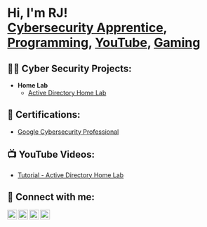 <h1>Hi, I'm RJ! 
  <br/>
  <a href="https://www.linkedin.com/in/ieuan-phillips-54aa12216/">Cybersecurity Apprentice</a>,
  <a href="https://github.com/RJ-iiwii">Programming</a>,  
  <a href="https://www.youtube.com/@iiwii_">YouTube</a>, 
  <a href="https://steamcommunity.com/id/iiwii_/">Gaming</a>
</h1>

<h2>👨‍💻 Cyber Security Projects:</h2>

- <b>Home Lab</b>
  - [Active Directory Home Lab](https://github.com/RJ-iiwii/LABURL)

<h2>📄 Certifications:</h2>

  - [Google Cybersecurity Professional](...)

<h2>📺 YouTube Videos:</h2>

- [Tutorial - Active Directory Home Lab](https://www.youtube.com/)

<h2> 🤳 Connect with me:</h2>

[<img align="left" alt="JoshMadakor | YouTube" width="22px" src="https://cdn.jsdelivr.net/npm/simple-icons@v3/icons/youtube.svg" />][youtube]
[<img align="left" alt="JoshMadakor | Twitter" width="22px" src="https://cdn.jsdelivr.net/npm/simple-icons@v3/icons/twitter.svg" />][twitter]
[<img align="left" alt="JoshMadakor | LinkedIn" width="22px" src="https://cdn.jsdelivr.net/npm/simple-icons@v3/icons/linkedin.svg" />][linkedin]
[<img align="left" alt="JoshMadakor | Instagram" width="22px" src="https://cdn.jsdelivr.net/npm/simple-icons@v3/icons/instagram.svg" />][instagram]

[twitter]: https://twitter.com/joshmadakor
[youtube]: https://www.youtube.com/c/joshmadakor
[instagram]: https://www.instagram.com/joshmadakor/
[linkedin]: https://linkedin.com/in/joshmadakor

<!--
**joshmadakor1/joshmadakor1** is a ✨ _special_ ✨ repository because its `README.md` (this file) appears on your GitHub profile.

Here are some ideas to get you started:

- 🔭 I’m currently working on ...
- 🌱 I’m currently learning ...
- 👯 I’m looking to collaborate on ...
- 🤔 I’m looking for help with ...
- 💬 Ask me about ...
- 📫 How to reach me: ...
- 😄 Pronouns: ...
- ⚡ Fun fact: ...
-->
